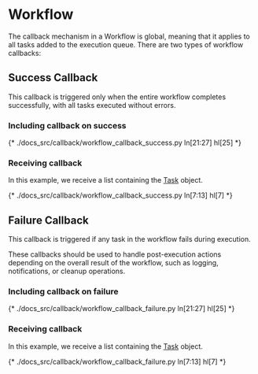 # Workflow

The callback mechanism in a Workflow is global, meaning that it applies to all tasks added to the execution queue. There are two types of workflow callbacks:

## Success Callback

This callback is triggered only when the entire workflow completes successfully, with all tasks executed without errors.

### Including callback on success

{* ./docs_src/callback/workflow_callback_success.py ln[21:27] hl[25] *}

### Receiving callback

In this example, we receive a list containing the [Task](https://dotflow-io.github.io/dotflow/pt/nav/reference/task/ "Task class") object.

{* ./docs_src/callback/workflow_callback_success.py ln[7:13] hl[7] *}


## Failure Callback

This callback is triggered if any task in the workflow fails during execution.

These callbacks should be used to handle post-execution actions depending on the overall result of the workflow, such as logging, notifications, or cleanup operations.

### Including callback on failure

{* ./docs_src/callback/workflow_callback_failure.py ln[21:27] hl[25] *}

### Receiving callback

In this example, we receive a list containing the [Task](https://dotflow-io.github.io/dotflow/pt/nav/reference/task/ "Task class") object.

{* ./docs_src/callback/workflow_callback_failure.py ln[7:13] hl[7] *}
